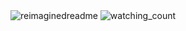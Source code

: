 <img src="https://myreadme.vercel.app/api/embed/danceqqq?panels=userstatistics,toprepositories,toplanguages,commitgraph" alt="reimaginedreadme" />
<img src="https://widgetbite.com/stats/{random-guid}" alt="watching_count" />



